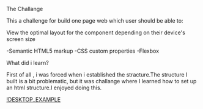 The Challange 

This a challenge for build one page web which user should be able to:

View the optimal layout for the component depending on their device's screen size


-Semantic HTML5 markup
-CSS custom properties
-Flexbox

What did i learn?

First of all , i was forced when i established the stracture.The structure I built is a bit problematic, but it was  challange where I learned how to set up an html structure.I enjoyed doing this.

[!DESKTOP_EXAMPLE](./screenshot/desktopExample.png)


